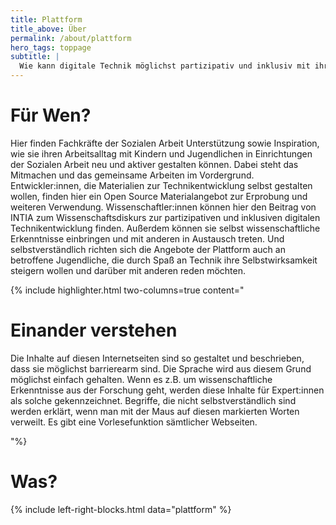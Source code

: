 ```yaml
---
title: Plattform
title_above: Über
permalink: /about/plattform
hero_tags: toppage
subtitle: |
  Wie kann digitale Technik möglichst partizipativ und inklusiv mit ihren Anwender:innen entwickelt werden? Methoden, Werkzeuge und Wissen dazu gibt es auf dieser Plattform.
---
```


# Für Wen?

Hier finden Fachkräfte der Sozialen Arbeit Unterstützung sowie Inspiration, wie sie ihren Arbeitsalltag mit Kindern und Jugendlichen in Einrichtungen der Sozialen Arbeit neu und aktiver gestalten können. Dabei steht das Mitmachen und das gemeinsame Arbeiten im Vordergrund.
Entwickler:innen, die Materialien zur Technikentwicklung selbst gestalten wollen, finden hier ein Open Source Materialangebot zur Erprobung und weiteren Verwendung.
Wissenschaftler:innen können hier den Beitrag von INTIA zum Wissenschaftsdiskurs zur partizipativen und inklusiven digitalen Technikentwicklung finden. Außerdem können sie selbst wissenschaftliche Erkenntnisse einbringen und mit anderen in Austausch treten.
Und selbstverständlich richten sich die Angebote der Plattform auch an betroffene Jugendliche, die durch Spaß an Technik ihre Selbstwirksamkeit steigern wollen und darüber mit anderen reden möchten.

{% include highlighter.html two-columns=true content="

# Einander verstehen

Die Inhalte auf diesen Internetseiten sind so gestaltet und beschrieben, dass sie möglichst barrierearm sind. Die Sprache wird aus diesem Grund möglichst einfach gehalten. Wenn es z.B. um wissenschaftliche Erkenntnisse aus der Forschung geht, werden diese Inhalte für Expert:innen als solche gekennzeichnet. Begriffe, die nicht selbstverständlich sind werden erklärt, wenn man mit der Maus auf diesen markierten Worten verweilt. Es gibt eine Vorlesefunktion sämtlicher Webseiten.

"%}

# Was?

{% include left-right-blocks.html data="plattform" %}
